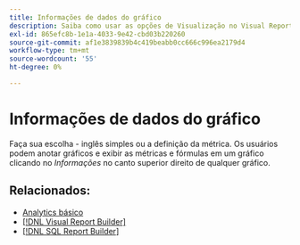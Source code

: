 ```yaml
---
title: Informações de dados do gráfico
description: Saiba como usar as opções de Visualização no Visual Report Builder.
exl-id: 865efc8b-1e1a-4033-9e42-cbd03b220260
source-git-commit: af1e3839839b4c419beabb0cc666c996ea2179d4
workflow-type: tm+mt
source-wordcount: '55'
ht-degree: 0%

---
```


# Informações de dados do gráfico

Faça sua escolha - inglês simples ou a definição da métrica. Os usuários podem anotar gráficos e exibir as métricas e fórmulas em um gráfico clicando no _Informações_ no canto superior direito de qualquer gráfico.

## Relacionados:

* [Analytics básico](../../data-analyst/analysis/basic-analytics.md)
* [[!DNL Visual Report Builder]](../../data-user/reports/ess-rpt-build-visual.md)
* [[!DNL SQL Report Builder]](../../data-analyst/dev-reports/sql-rpt-bldr.md)

